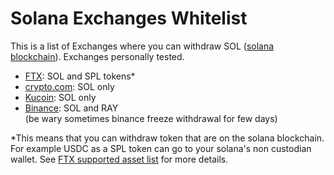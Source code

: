 # Solana Exchanges Whitelist

This is a list of Exchanges where you can withdraw SOL ([solana blockchain](https://solana.com)). Exchanges personally tested.

- [FTX](https://ftx.com/): SOL and SPL tokens\*
- [crypto.com](https://crypto.com): SOL only
- [Kucoin](https://www.kucoin.com/): SOL only
- [Binance](https://www.binance.com): SOL and RAY \
  (be wary sometimes binance freeze withdrawal for few days)

\*This means that you can withdraw token that are on the solana blockchain. For example USDC as a SPL token can go to your solana's non custodian wallet. See [FTX supported asset list](https://help.ftx.com/hc/en-us/articles/360055304412-Supported-Assets-) for more details.
